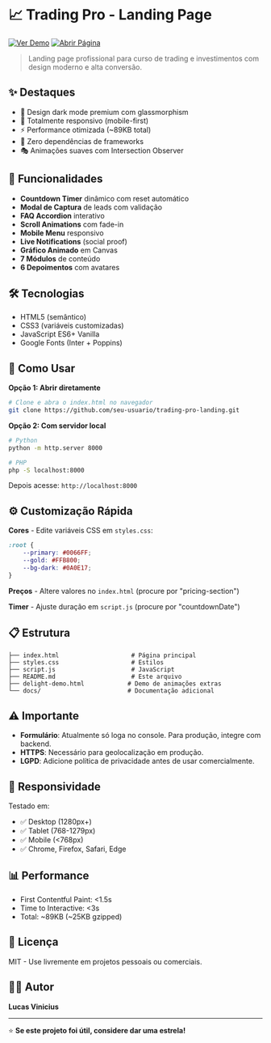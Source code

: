 # 📈 Trading Pro - Landing Page

[![Ver Demo](https://img.shields.io/badge/Ver%20Demo-Live-success?style=for-the-badge)](https://SEU-USUARIO.github.io/NOME-DO-REPO/)
[![Abrir Página](https://img.shields.io/badge/Abrir-index.html-blue?style=for-the-badge)](./index.html)

> Landing page profissional para curso de trading e investimentos com design moderno e alta conversão.

## ✨ Destaques

- 🎨 Design dark mode premium com glassmorphism
- 📱 Totalmente responsivo (mobile-first)
- ⚡ Performance otimizada (~89KB total)
- 🚀 Zero dependências de frameworks
- 🎭 Animações suaves com Intersection Observer

## 🎯 Funcionalidades

- **Countdown Timer** dinâmico com reset automático
- **Modal de Captura** de leads com validação
- **FAQ Accordion** interativo
- **Scroll Animations** com fade-in
- **Mobile Menu** responsivo
- **Live Notifications** (social proof)
- **Gráfico Animado** em Canvas
- **7 Módulos** de conteúdo
- **6 Depoimentos** com avatares

## 🛠️ Tecnologias

- HTML5 (semântico)
- CSS3 (variáveis customizadas)
- JavaScript ES6+ Vanilla
- Google Fonts (Inter + Poppins)

## 🚀 Como Usar

**Opção 1: Abrir diretamente**
```bash
# Clone e abra o index.html no navegador
git clone https://github.com/seu-usuario/trading-pro-landing.git
```

**Opção 2: Com servidor local**
```bash
# Python
python -m http.server 8000

# PHP
php -S localhost:8000
```

Depois acesse: `http://localhost:8000`

## ⚙️ Customização Rápida

**Cores** - Edite variáveis CSS em `styles.css`:
```css
:root {
    --primary: #0066FF;
    --gold: #FFB800;
    --bg-dark: #0A0E17;
}
```

**Preços** - Altere valores no `index.html` (procure por "pricing-section")

**Timer** - Ajuste duração em `script.js` (procure por "countdownDate")

## 📋 Estrutura

```
├── index.html                    # Página principal
├── styles.css                    # Estilos
├── script.js                     # JavaScript
├── README.md                     # Este arquivo
├── delight-demo.html            # Demo de animações extras
└── docs/                        # Documentação adicional
```

## ⚠️ Importante

- **Formulário**: Atualmente só loga no console. Para produção, integre com backend.
- **HTTPS**: Necessário para geolocalização em produção.
- **LGPD**: Adicione política de privacidade antes de usar comercialmente.

## 📱 Responsividade

Testado em:
- ✅ Desktop (1280px+)
- ✅ Tablet (768-1279px)
- ✅ Mobile (<768px)
- ✅ Chrome, Firefox, Safari, Edge

## 📊 Performance

- First Contentful Paint: <1.5s
- Time to Interactive: <3s
- Total: ~89KB (~25KB gzipped)

## 📝 Licença

MIT - Use livremente em projetos pessoais ou comerciais.

## 👨‍💻 Autor

**Lucas Vinicius**

---

⭐ **Se este projeto foi útil, considere dar uma estrela!**
